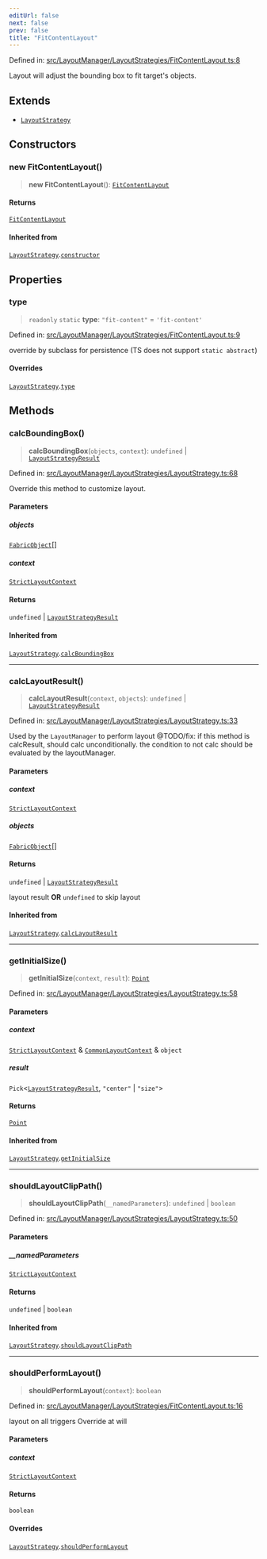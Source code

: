 ```yaml
---
editUrl: false
next: false
prev: false
title: "FitContentLayout"
---
```


Defined in: [src/LayoutManager/LayoutStrategies/FitContentLayout.ts:8](https://github.com/fabricjs/fabric.js/blob/8748628df7e9de00ba77413bfc3ad9e9fe9d4f30/src/LayoutManager/LayoutStrategies/FitContentLayout.ts#L8)

Layout will adjust the bounding box to fit target's objects.

## Extends

- [`LayoutStrategy`](/api/classes/layoutstrategy/)

## Constructors

### new FitContentLayout()

> **new FitContentLayout**(): [`FitContentLayout`](/api/classes/fitcontentlayout/)

#### Returns

[`FitContentLayout`](/api/classes/fitcontentlayout/)

#### Inherited from

[`LayoutStrategy`](/api/classes/layoutstrategy/).[`constructor`](/api/classes/layoutstrategy/#constructors)

## Properties

### type

> `readonly` `static` **type**: `"fit-content"` = `'fit-content'`

Defined in: [src/LayoutManager/LayoutStrategies/FitContentLayout.ts:9](https://github.com/fabricjs/fabric.js/blob/8748628df7e9de00ba77413bfc3ad9e9fe9d4f30/src/LayoutManager/LayoutStrategies/FitContentLayout.ts#L9)

override by subclass for persistence (TS does not support `static abstract`)

#### Overrides

[`LayoutStrategy`](/api/classes/layoutstrategy/).[`type`](/api/classes/layoutstrategy/#type)

## Methods

### calcBoundingBox()

> **calcBoundingBox**(`objects`, `context`): `undefined` \| [`LayoutStrategyResult`](/api/type-aliases/layoutstrategyresult/)

Defined in: [src/LayoutManager/LayoutStrategies/LayoutStrategy.ts:68](https://github.com/fabricjs/fabric.js/blob/8748628df7e9de00ba77413bfc3ad9e9fe9d4f30/src/LayoutManager/LayoutStrategies/LayoutStrategy.ts#L68)

Override this method to customize layout.

#### Parameters

##### objects

[`FabricObject`](/api/classes/fabricobject/)[]

##### context

[`StrictLayoutContext`](/api/type-aliases/strictlayoutcontext/)

#### Returns

`undefined` \| [`LayoutStrategyResult`](/api/type-aliases/layoutstrategyresult/)

#### Inherited from

[`LayoutStrategy`](/api/classes/layoutstrategy/).[`calcBoundingBox`](/api/classes/layoutstrategy/#calcboundingbox)

***

### calcLayoutResult()

> **calcLayoutResult**(`context`, `objects`): `undefined` \| [`LayoutStrategyResult`](/api/type-aliases/layoutstrategyresult/)

Defined in: [src/LayoutManager/LayoutStrategies/LayoutStrategy.ts:33](https://github.com/fabricjs/fabric.js/blob/8748628df7e9de00ba77413bfc3ad9e9fe9d4f30/src/LayoutManager/LayoutStrategies/LayoutStrategy.ts#L33)

Used by the `LayoutManager` to perform layout
@TODO/fix: if this method is calcResult, should calc unconditionally.
the condition to not calc should be evaluated by the layoutManager.

#### Parameters

##### context

[`StrictLayoutContext`](/api/type-aliases/strictlayoutcontext/)

##### objects

[`FabricObject`](/api/classes/fabricobject/)[]

#### Returns

`undefined` \| [`LayoutStrategyResult`](/api/type-aliases/layoutstrategyresult/)

layout result **OR** `undefined` to skip layout

#### Inherited from

[`LayoutStrategy`](/api/classes/layoutstrategy/).[`calcLayoutResult`](/api/classes/layoutstrategy/#calclayoutresult)

***

### getInitialSize()

> **getInitialSize**(`context`, `result`): [`Point`](/api/classes/point/)

Defined in: [src/LayoutManager/LayoutStrategies/LayoutStrategy.ts:58](https://github.com/fabricjs/fabric.js/blob/8748628df7e9de00ba77413bfc3ad9e9fe9d4f30/src/LayoutManager/LayoutStrategies/LayoutStrategy.ts#L58)

#### Parameters

##### context

[`StrictLayoutContext`](/api/type-aliases/strictlayoutcontext/) & [`CommonLayoutContext`](/api/type-aliases/commonlayoutcontext/) & `object`

##### result

`Pick`\<[`LayoutStrategyResult`](/api/type-aliases/layoutstrategyresult/), `"center"` \| `"size"`\>

#### Returns

[`Point`](/api/classes/point/)

#### Inherited from

[`LayoutStrategy`](/api/classes/layoutstrategy/).[`getInitialSize`](/api/classes/layoutstrategy/#getinitialsize)

***

### shouldLayoutClipPath()

> **shouldLayoutClipPath**(`__namedParameters`): `undefined` \| `boolean`

Defined in: [src/LayoutManager/LayoutStrategies/LayoutStrategy.ts:50](https://github.com/fabricjs/fabric.js/blob/8748628df7e9de00ba77413bfc3ad9e9fe9d4f30/src/LayoutManager/LayoutStrategies/LayoutStrategy.ts#L50)

#### Parameters

##### \_\_namedParameters

[`StrictLayoutContext`](/api/type-aliases/strictlayoutcontext/)

#### Returns

`undefined` \| `boolean`

#### Inherited from

[`LayoutStrategy`](/api/classes/layoutstrategy/).[`shouldLayoutClipPath`](/api/classes/layoutstrategy/#shouldlayoutclippath)

***

### shouldPerformLayout()

> **shouldPerformLayout**(`context`): `boolean`

Defined in: [src/LayoutManager/LayoutStrategies/FitContentLayout.ts:16](https://github.com/fabricjs/fabric.js/blob/8748628df7e9de00ba77413bfc3ad9e9fe9d4f30/src/LayoutManager/LayoutStrategies/FitContentLayout.ts#L16)

layout on all triggers
Override at will

#### Parameters

##### context

[`StrictLayoutContext`](/api/type-aliases/strictlayoutcontext/)

#### Returns

`boolean`

#### Overrides

[`LayoutStrategy`](/api/classes/layoutstrategy/).[`shouldPerformLayout`](/api/classes/layoutstrategy/#shouldperformlayout)
